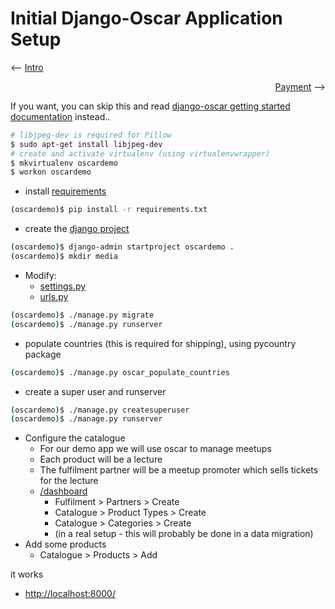 # Initial Django-Oscar Application Setup

<p dir=ltr><-- <a href="/README.md">Intro</a></p>
<p dir=rtl> <-- <a href="/demo/2.payment/README.md">Payment</a></p>

If you want, you can skip this and read [django-oscar getting started documentation](http://django-oscar.readthedocs.org/en/latest/internals/getting_started.html) instead..

```bash
# libjpeg-dev is required for Pillow
$ sudo apt-get install libjpeg-dev
# create and activate virtualenv (using virtualenvwrapper)
$ mkvirtualenv oscardemo
$ workon oscardemo
```

* install [requirements](requirements.txt)

```bash
(oscardemo)$ pip install -r requirements.txt
```

* create the [django project](oscardemo)

```bash
(oscardemo)$ django-admin startproject oscardemo .
(oscardemo)$ mkdir media
```

* Modify:
  * [settings.py](oscardemo/settings.py)
  * [urls.py](oscardemo/urls.py)

```bash
(oscardemo)$ ./manage.py migrate
(oscardemo)$ ./manage.py runserver
```

* populate countries (this is required for shipping), using pycountry package

```bash
(oscardemo)$ ./manage.py oscar_populate_countries
```

* create a super user and runserver

```bash
(oscardemo)$ ./manage.py createsuperuser
(oscardemo)$ ./manage.py runserver
```

* Configure the catalogue
  * For our demo app we will use oscar to manage meetups
  * Each product will be a lecture
  * The fulfilment partner will be a meetup promoter which sells tickets for the lecture
  * [/dashboard](http://localhost:8000/dashboard)
    * Fulfilment > Partners > Create
    * Catalogue > Product Types > Create
    * Catalogue > Categories > Create
    * (in a real setup - this will probably be done in a data migration)
* Add some products
  * Catalogue > Products > Add

it works
* [http://localhost:8000/](http://localhost:8000/)
